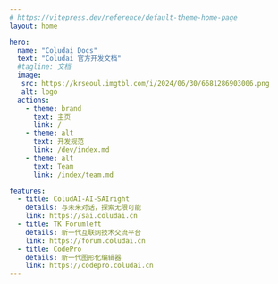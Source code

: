 ```yaml
---
# https://vitepress.dev/reference/default-theme-home-page
layout: home

hero:
  name: "Coludai Docs"
  text: "Coludai 官方开发文档"
  #tagline: 文档
  image:
   src: https://krseoul.imgtbl.com/i/2024/06/30/6681286903006.png
   alt: logo
  actions:
    - theme: brand
      text: 主页
      link: /
    - theme: alt
      text: 开发规范
      link: /dev/index.md
    - theme: alt
      text: Team
      link: /index/team.md

features:
  - title: ColudAI-AI-SAIright
    details: 与未来对话，探索无限可能
    link: https://sai.coludai.cn
  - title: TK Forumleft
    details: 新一代互联网技术交流平台
    link: https://forum.coludai.cn
  - title: CodePro
    details: 新一代图形化编辑器
    link: https://codepro.coludai.cn
---
```

